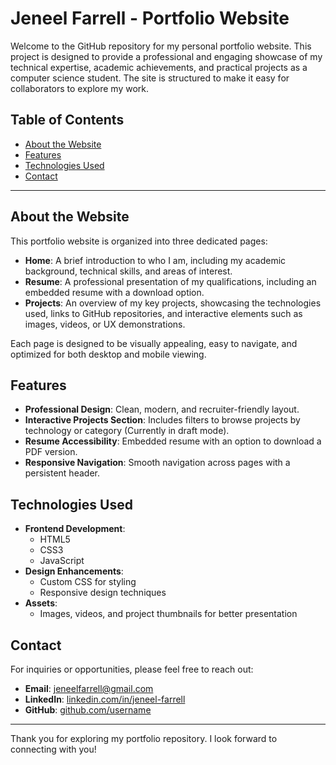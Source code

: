 # Jeneel Farrell - Portfolio Website

Welcome to the GitHub repository for my personal portfolio website. This project is designed to provide a professional and engaging showcase of my technical expertise, academic achievements, and practical projects as a computer science student. The site is structured to make it easy for collaborators to explore my work.

## Table of Contents
- [About the Website](#about-the-website)
- [Features](#features)
- [Technologies Used](#technologies-used)
- [Contact](#contact)

---

## About the Website
This portfolio website is organized into three dedicated pages:
- **Home**: A brief introduction to who I am, including my academic background, technical skills, and areas of interest.
- **Resume**: A professional presentation of my qualifications, including an embedded resume with a download option.
- **Projects**: An overview of my key projects, showcasing the technologies used, links to GitHub repositories, and interactive elements such as images, videos, or UX demonstrations.

Each page is designed to be visually appealing, easy to navigate, and optimized for both desktop and mobile viewing.

## Features
- **Professional Design**: Clean, modern, and recruiter-friendly layout.
- **Interactive Projects Section**: Includes filters to browse projects by technology or category (Currently in draft mode).
- **Resume Accessibility**: Embedded resume with an option to download a PDF version.
- **Responsive Navigation**: Smooth navigation across pages with a persistent header.

## Technologies Used
- **Frontend Development**:
  - HTML5
  - CSS3
  - JavaScript
- **Design Enhancements**:
  - Custom CSS for styling
  - Responsive design techniques
- **Assets**:
  - Images, videos, and project thumbnails for better presentation


## Contact
For inquiries or opportunities, please feel free to reach out:
- **Email**: jeneelfarrell@gmail.com
- **LinkedIn**: [linkedin.com/in/jeneel-farrell](https://linkedin.com/in/jeneelfarrell)
- **GitHub**: [github.com/username](https://github.com/jeneel)

---

Thank you for exploring my portfolio repository. I look forward to connecting with you!
